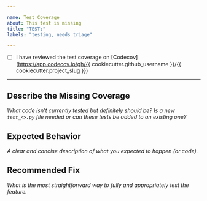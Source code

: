 ```yaml
---

name: Test Coverage
about: This test is missing
title: "TEST:"
labels: "testing, needs triage"

---
```


- [ ] I have reviewed the test coverage on [Codecov](https://app.codecov.io/gh/{{ cookiecutter.github_username }}/{{ cookiecutter.project_slug }})

---

## Describe the Missing Coverage
*What code isn't currently tested but definitely should be? Is a new `test_<>.py` file needed or can these tests be added to an existing one?*

## Expected Behavior
*A clear and concise description of what you expected to happen (or code).*

## Recommended Fix
*What is the most straightforward way to fully and appropriately test the feature.*
